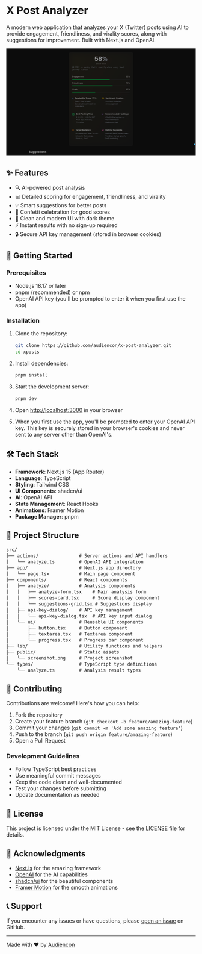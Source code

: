 # X Post Analyzer

A modern web application that analyzes your X (Twitter) posts using AI to provide engagement, friendliness, and virality scores, along with suggestions for improvement. Built with Next.js and OpenAI.

![X Post Analyzer Screenshot](public/screenshot.png)

## ✨ Features

- 🔍 AI-powered post analysis
- 📊 Detailed scoring for engagement, friendliness, and virality
- 💡 Smart suggestions for better posts
- 🎉 Confetti celebration for good scores
- 🎨 Clean and modern UI with dark theme
- ⚡ Instant results with no sign-up required
- 🔒 Secure API key management (stored in browser cookies)

## 🚀 Getting Started

### Prerequisites

- Node.js 18.17 or later
- pnpm (recommended) or npm
- OpenAI API key (you'll be prompted to enter it when you first use the app)

### Installation

1. Clone the repository:

   ```bash
   git clone https://github.com/audiencon/x-post-analyzer.git
   cd xposts
   ```

2. Install dependencies:

   ```bash
   pnpm install
   ```

3. Start the development server:

   ```bash
   pnpm dev
   ```

4. Open [http://localhost:3000](http://localhost:3000) in your browser

5. When you first use the app, you'll be prompted to enter your OpenAI API key. This key is securely stored in your browser's cookies and never sent to any server other than OpenAI's.

## 🛠️ Tech Stack

- **Framework**: Next.js 15 (App Router)
- **Language**: TypeScript
- **Styling**: Tailwind CSS
- **UI Components**: shadcn/ui
- **AI**: OpenAI API
- **State Management**: React Hooks
- **Animations**: Framer Motion
- **Package Manager**: pnpm

## 📁 Project Structure

```
src/
├── actions/               # Server actions and API handlers
│   └── analyze.ts         # OpenAI API integration
├── app/                   # Next.js app directory
│   └── page.tsx           # Main page component
├── components/            # React components
│   ├── analyze/           # Analysis components
│   │   ├── analyze-form.tsx    # Main analysis form
│   │   ├── scores-card.tsx     # Score display component
│   │   └── suggestions-grid.tsx # Suggestions display
│   ├── api-key-dialog/    # API key management
│   │   └── api-key-dialog.tsx  # API key input dialog
│   └── ui/                # Reusable UI components
│       ├── button.tsx     # Button component
│       ├── textarea.tsx   # Textarea component
│       └── progress.tsx   # Progress bar component
├── lib/                   # Utility functions and helpers
├── public/                # Static assets
│   └── screenshot.png     # Project screenshot
└── types/                 # TypeScript type definitions
    └── analyze.ts         # Analysis result types
```

## 🤝 Contributing

Contributions are welcome! Here's how you can help:

1. Fork the repository
2. Create your feature branch (`git checkout -b feature/amazing-feature`)
3. Commit your changes (`git commit -m 'Add some amazing feature'`)
4. Push to the branch (`git push origin feature/amazing-feature`)
5. Open a Pull Request

### Development Guidelines

- Follow TypeScript best practices
- Use meaningful commit messages
- Keep the code clean and well-documented
- Test your changes before submitting
- Update documentation as needed

## 📝 License

This project is licensed under the MIT License - see the [LICENSE](LICENSE) file for details.

## 🙏 Acknowledgments

- [Next.js](https://nextjs.org/) for the amazing framework
- [OpenAI](https://openai.com/) for the AI capabilities
- [shadcn/ui](https://ui.shadcn.com/) for the beautiful components
- [Framer Motion](https://www.framer.com/motion/) for the smooth animations

## 📞 Support

If you encounter any issues or have questions, please [open an issue](https://github.com/audiencon/x-post-analyzer/issues) on GitHub.

---

Made with ❤️ by [Audiencon](https://github.com/audiencon)
